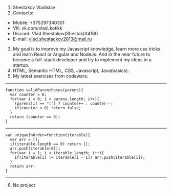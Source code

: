 1. Shestakov Vladislav
2. Contacts:
  * Mobile: +375297340301
  * VK: vk.com/vlad_kotikk
  * Discord: Vlad Shestakov(Shestak)#4160
  * E-mail: vlad.shestackov2013@mail.ru
3. My goal is to improve my Javascript knowledge, learn more css tricks and learn React or Angular and NodeJs. And in the near future to become a full-stack developer and try to implement my ideas in a startup.
4. HTML, Semantic HTML, CSS, Javascript, Java(basics).
5. My latest exercises from codewars:  
***  
    function validParentheses(parens){  
      var counter = 0;  
      for(var i = 0; i < parens.length; i++){  
        (parens[i] == "(") ? counter++ : counter--;  
        if(counter < 0) return false;  
      }  
      return (counter == 0);  
    }  
***  
    var uniqueInOrder=function(iterable){  
      var arr = [];  
      if(iterable.length == 0) return [];  
      arr.push(iterable[0]);  
      for(var i = 1; i < iterable.length; i++){  
        if(iterable[i] != iterable[i - 1]) arr.push(iterable[i]);  
      }  
      return arr;  
    }  
***  
6. No project